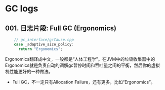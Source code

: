 # GC logs
## 001. 日志片段: Full GC (Ergonomics) 
```c
    // gc_interface/gcCause.cpp
    case _adaptive_size_policy:
      return "Ergonomics";
```

Ergonomics翻译成中文，一般都是“人体工程学”。在JVM中的垃圾收集器中的Ergonomics就是负责自动的调解gc暂停时间和吞吐量之间的平衡，然后你的虚拟机性能更好的一种做法。
- Full GC，不一定只有Allocation Failure，还有更多，比如“Ergonomics”。